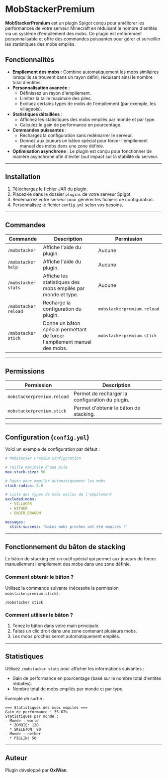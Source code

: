 # MobStackerPremium

**MobStackerPremium** est un plugin Spigot conçu pour améliorer les performances de votre serveur Minecraft en réduisant le nombre d'entités via un système d'empilement des mobs. Ce plugin est entièrement personnalisable et offre des commandes puissantes pour gérer et surveiller les statistiques des mobs empilés.

## Fonctionnalités

- **Empilement des mobs** : Combine automatiquement les mobs similaires lorsqu'ils se trouvent dans un rayon défini, réduisant ainsi le nombre total d'entités.
- **Personnalisation avancée** :
  - Définissez un rayon d'empilement.
  - Limitez la taille maximale des piles.
  - Excluez certains types de mobs de l'empilement (par exemple, les villageois).
- **Statistiques détaillées** :
  - Affichez les statistiques des mobs empilés par monde et par type.
  - Calculez le gain de performance en pourcentage.
- **Commandes puissantes** :
  - Rechargez la configuration sans redémarrer le serveur.
  - Donnez aux joueurs un bâton spécial pour forcer l'empilement manuel des mobs dans une zone définie.
- **Optimisation asynchrone** : Le plugin est conçu pour fonctionner de manière asynchrone afin d'éviter tout impact sur la stabilité du serveur.

---

## Installation

1. Téléchargez le fichier JAR du plugin.
2. Placez-le dans le dossier `plugins` de votre serveur Spigot.
3. Redémarrez votre serveur pour générer les fichiers de configuration.
4. Personnalisez le fichier `config.yml` selon vos besoins.

---

## Commandes

| Commande                 | Description                                                                 | Permission                   |
|--------------------------|-----------------------------------------------------------------------------|------------------------------|
| `/mobstacker`            | Affiche l'aide du plugin.                                                  | Aucune                       |
| `/mobstacker help`       | Affiche l'aide du plugin.                                                  | Aucune                       |
| `/mobstacker stats`      | Affiche les statistiques des mobs empilés par monde et type.               | Aucune                       |
| `/mobstacker reload`     | Recharge la configuration du plugin.                                       | `mobstackerpremium.reload`   |
| `/mobstacker stick`      | Donne un bâton spécial permettant de forcer l'empilement manuel des mobs.  | `mobstackerpremium.stick`    |

---

## Permissions

| Permission                   | Description                                      |
|------------------------------|--------------------------------------------------|
| `mobstackerpremium.reload`   | Permet de recharger la configuration du plugin. |
| `mobstackerpremium.stick`    | Permet d'obtenir le bâton de stacking.          |

---

## Configuration (`config.yml`)

Voici un exemple de configuration par défaut :

```yaml
# MobStacker Premium Configuration

# Taille maximale d'une pile
max-stack-size: 50

# Rayon pour empiler automatiquement les mobs
stack-radius: 5.0

# Liste des types de mobs exclus de l'empilement
excluded-mobs:
  - VILLAGER
  - WITHER
  - ENDER_DRAGON

messages:
  stick-success: "&aLes mobs proches ont été empilés !"
```

---

## Fonctionnement du bâton de stacking

Le bâton de stacking est un outil spécial qui permet aux joueurs de forcer manuellement l'empilement des mobs dans une zone définie.

### Comment obtenir le bâton ?

Utilisez la commande suivante (nécessite la permission `mobstackerpremium.stick`) :

```
/mobstacker stick
```

### Comment utiliser le bâton ?

1. Tenez le bâton dans votre main principale.
2. Faites un clic droit dans une zone contenant plusieurs mobs.
3. Les mobs proches seront automatiquement empilés.

---

## Statistiques

Utilisez `/mobstacker stats` pour afficher les informations suivantes :

- Gain de performance en pourcentage (basé sur le nombre total d'entités réduites).
- Nombre total de mobs empilés par monde et par type.

Exemple de sortie :

```
=== Statistiques des mobs empilés ===
Gain de performance : 35.67%
Statistiques par monde :
- Monde : world
  * ZOMBIE: 120
  * SKELETON: 80
- Monde : nether
  * PIGLIN: 50
```

---

## Auteur

Plugin développé par **OxiWan**.
